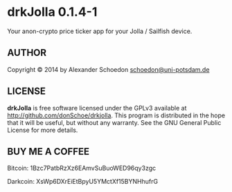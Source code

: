 drkJolla 0.1.4-1
================

Your anon-crypto price ticker app for your Jolla / Sailfish device.


AUTHOR
------

Copyright © 2014 by Alexander Schoedon <schoedon@uni-potsdam.de>


LICENSE
-------

**drkJolla** is free software licensed under the GPLv3 available at http://github.com/donSchoe/drkjolla. This program is distributed in the hope that it will be useful, but without any warranty. See the GNU General Public License for more details.


BUY ME A COFFEE
---------------

Bitcoin: 1Bzc7PatbRzXz6EAmvSuBuoWED96qy3zgc

Darkcoin: XsWp6DXrEiEtBpyU5YMctXf15BYNHhufrG
